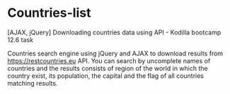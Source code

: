 # Countries-list
[AJAX, jQuery] Downloading countries data using API - Kodilla bootcamp 12.6 task 

Countries search engine using jQuery and AJAX to download results from https://restcountries.eu API. 
You can search by uncomplete names of countries and the results consists of region of the world in which the country exist, its population, 
the capital and the flag of all countries matching results.
